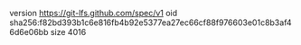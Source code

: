 version https://git-lfs.github.com/spec/v1
oid sha256:f82bd393b1c6e816fb4b92e5377ea27ec66cf88f976603e01c8b3af46d6e06bb
size 4016
